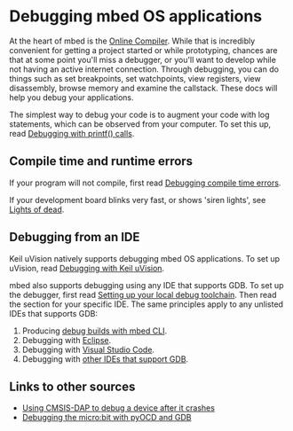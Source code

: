 # Debugging mbed OS applications

At the heart of mbed is the [Online Compiler](https://docs.mbed.com/docs/mbed-os-handbook/en/latest/dev_tools/online_comp/). While that is incredibly convenient for getting a project started or while prototyping, chances are that at some point you'll miss a debugger, or you'll want to develop while not having an active internet connection. Through debugging, you can do things such as set breakpoints, set watchpoints, view registers, view disassembly, browse memory and examine the callstack. These docs will help you debug your applications.

The simplest way to debug your code is to augment your code with log statements, which can be observed from your computer. To set this up, read [Debugging with printf() calls](Debugging/printf.md).

## Compile time and runtime errors

If your program will not compile, first read [Debugging compile time errors](Debugging/compile_time.md).

If your development board blinks very fast, or shows 'siren lights', see [Lights of dead](Debugging/lights_of_dead.md).

## Debugging from an IDE

Keil uVision natively supports debugging mbed OS applications. To set up uVision, read [Debugging with Keil uVision](Debugging/Keil.md).

mbed also supports debugging using any IDE that supports GDB. To set up the debugger, first read [Setting up your local debug toolchain](Debugging/toolchain.md). Then read the section for your specific IDE. The same principles apply to any unlisted IDEs that supports GDB:

1. Producing [debug builds with mbed CLI](Debugging/debug_builds.md).
1. Debugging with [Eclipse](Debugging/Debugging_Eclipse_pyOCD.md).
1. Debugging with [Visual Studio Code](Debugging/vscode.md).
1. Debugging with [other IDEs that support GDB](Debugging/other_ides.md).

## Links to other sources

* [Using CMSIS-DAP to debug a device after it crashes](https://developer.mbed.org/blog/entry/Post-mortem-debugging-with-ARM-mbed/)
* [Debugging the micro:bit with pyOCD and GDB](Debugging/debugging_microbit.md)
